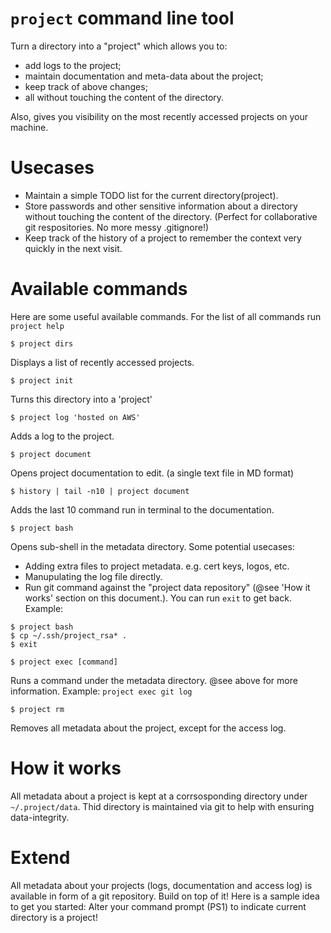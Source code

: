 # `project` command line tool
Turn a directory into a "project" which allows you to:
- add logs to the project;
- maintain documentation and meta-data about the project;
- keep track of above changes;
- all without touching the content of the directory.

Also, gives you visibility on the most recently accessed projects on your machine.

# Usecases
- Maintain a simple TODO list for the current directory(project).
- Store passwords and other sensitive information about a directory without touching the content of the directory. (Perfect for collaborative git respositories. No more messy .gitignore!)
- Keep track of the history of a project to remember the context very quickly in the next visit.

# Available commands
Here are some useful available commands. For the list of all commands run `project help`
```
$ project dirs
```
Displays a list of recently accessed projects.

```
$ project init
```
Turns this directory into a 'project'

```
$ project log 'hosted on AWS'
```
Adds a log to the project.

```
$ project document
```
Opens project documentation to edit. (a single text file in MD format)

```
$ history | tail -n10 | project document
```
Adds the last 10 command run in terminal to the documentation.

```
$ project bash
```
Opens sub-shell in the metadata directory.
Some potential usecases:
- Adding extra files to project metadata. e.g. cert keys, logos, etc.
- Manupulating the log file directly.
- Run git command against the "project data repository" (@see 'How it works' section on this document.).
You can run `exit` to get back.
Example:
```
$ project bash
$ cp ~/.ssh/project_rsa* .
$ exit
```

```
$ project exec [command]
```
Runs a command under the metadata directory. @see above for more information.
Example: `project exec git log`

```
$ project rm
```
Removes all metadata about the project, except for the access log.


# How it works
All metadata about a project is kept at a corrsosponding directory under `~/.project/data`. Thid directory is maintained via git to help with ensuring data-integrity.

# Extend
All metadata about your projects (logs, documentation and access log) is available in form of a git repository. Build on top of it!
Here is a sample idea to get you started:
Alter your command prompt (PS1) to indicate current directory is a project!
